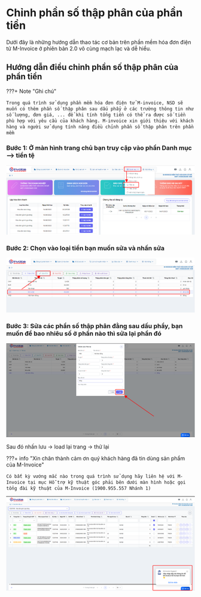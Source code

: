 # **Chỉnh phần số thập phân của phần tiền**

Dưới đây là những hướng dẫn thao tác cơ bản trên phần mềm hóa đơn điện tử M-Invoice ở phiên bản 2.0 vô cùng mạch lạc và dễ hiểu.

## **Hướng dẫn điều chỉnh phần số thập phân của phần tiền**

???+ Note "Ghi chú"

    Trong quá trình sử dụng phần mềm hóa đơn điện tử M-invoice, NSD sẽ muốn có thêm phần số thập phân sau dấu phẩy ở các trường thông tin như số lượng, đơn giá, ... để khi tính tổng tiền có thể ra được số tiền phù hợp với yêu cầu của khách hàng. M-invoice xin giới thiệu với khách hàng và người sử dụng tính năng điều chỉnh phần số thập phân trên phần mềm

### Bước 1: Ở màn hình trang chủ bạn truy cập vào phần Danh mục --> tiền tệ

![Hình 1](../assets/images/invoice2/2.0_chinh-thap-phan_1.png)

### Bước 2: Chọn vào loại tiền bạn muốn sửa và nhấn sửa

![Hình 2](../assets/images/invoice2/2.0_chinh-thap-phan_2.png)

### Bước 3: Sửa các phần số thập phân đằng sau dấu phẩy, bạn muốn để bao nhiêu số ở phần nào thì sửa lại phần đó

![Hình 3](../assets/images/invoice2/2.0_chinh-thap-phan_3.png)

Sau đó nhấn lưu -> load lại trang -> thử lại

???+ info "Xin chân thành cảm ơn quý khách hàng đã tin dùng sản phẩm của M-Invoice"

    Có bất kỳ vướng mắc nào trong quá trình sử dụng hãy liên hệ với M-Invoice tại mục Hỗ trợ kỹ thuật góc phải bên dưới màn hình hoặc gọi tổng đài kỹ thuật của M-Invoice (1900.955.557 Nhánh 1)

![Hình 5](../assets/images/invoice2/hotro.png)
